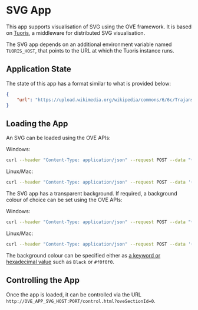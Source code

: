 # SVG App

This app supports visualisation of SVG using the OVE framework. It is based on [Tuoris](https://github.com/fvictor/tuoris), a middleware for distributed SVG visualisation.

The SVG app depends on an additional environment variable named `TUORIS_HOST`, that points to the URL at which the Tuoris instance runs.

## Application State

The state of this app has a format similar to what is provided below:

```json
{
    "url": "https://upload.wikimedia.org/wikipedia/commons/6/6c/Trajans-Column-lower-animated.svg"
}
```

## Loading the App

An SVG can be loaded using the OVE APIs:

Windows:

```sh
curl --header "Content-Type: application/json" --request POST --data "{\"h\": 500, \"app\": {\"url\": \"http://OVE_APP_SVG_HOST:PORT\", \"states\": {\"load\": {\"url\": \"https://upload.wikimedia.org/wikipedia/commons/6/6c/Trajans-Column-lower-animated.svg\"}}}, \"space\": \"LocalNine\", \"w\": 500, \"y\": 0, \"x\": 0}" http://OVE_CORE_HOST:PORT/section
```

Linux/Mac:

```sh
curl --header "Content-Type: application/json" --request POST --data '{"h": 500, "app": {"url": "http://OVE_APP_SVG_HOST:PORT","states": {"load": {"url": "https://upload.wikimedia.org/wikipedia/commons/6/6c/Trajans-Column-lower-animated.svg"}}}, "space": "LocalNine", "w": 500, "y": 0, "x": 0}' http://OVE_CORE_HOST:PORT/section
```

The SVG app has a transparent background. If required, a background colour of choice can be set using the OVE APIs:

Windows:

```sh
curl --header "Content-Type: application/json" --request POST --data "{\"h\": 500, \"app\": {\"url\": \"http://OVE_APP_HTML_HOST:PORT\", \"states\": {\"load\": {\"url\": \"/data/background/index.html?background=COLOUR\"}}}, \"space\": \"LocalNine\", \"w\": 500, \"y\": 0, \"x\": 0}" http://OVE_CORE_HOST:PORT/section
```

Linux/Mac:

```sh
curl --header "Content-Type: application/json" --request POST --data '{"h": 500, "app": {"url": "http://OVE_APP_HTML_HOST:PORT","states": {"load": {"url": "/data/background/index.html?background=COLOUR"}}}, "space": "LocalNine", "w": 500, "y": 0, "x": 0}' http://OVE_CORE_HOST:PORT/section
```

The background colour can be specified either as [a keyword or hexadecimal value](https://developer.mozilla.org/en-US/docs/Web/CSS/background-color) such as `Black` or `#f0f0f0`.

## Controlling the App

Once the app is loaded, it can be controlled via the URL `http://OVE_APP_SVG_HOST:PORT/control.html?oveSectionId=0`.
